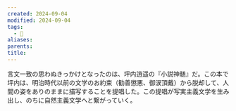 ```yaml
---
created: 2024-09-04
modified: 2024-09-04
tags:
  - 💭
aliases: 
parents: 
title: 
---
```

言文一致の思わぬきっかけとなったのは、坪内逍遥の『小説神髄』だ。この本で坪内は、明治時代以前の文学のお約束（勧善懲悪、御涙頂戴）から脱却して、人間の姿をありのままに描写することを提唱した。この提唱が写実主義文学を生み出し、のちに自然主義文学へと繋がっていく。
